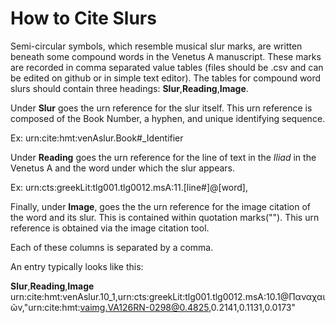 # How to Cite Slurs #

Semi-circular symbols, which resemble musical slur marks, are written beneath some compound words in the Venetus A manuscript. These marks are recorded in comma separated value tables (files should be .csv and can be edited on github or in simple text editor). The tables for compound word slurs should contain three headings: **Slur**,**Reading**,**Image**. 

Under **Slur** goes the urn reference for the slur itself. This urn reference is composed of the Book Number, a hyphen, and unique identifying sequence.

  Ex:
  urn:cite:hmt:venAslur.Book#_Identifier

Under **Reading** goes the urn reference for the line of text in the *Iliad* in the Venetus A and the word under which the slur appears.

  Ex:
  urn:cts:greekLit:tlg001.tlg0012.msA:11.[line#]@[word],

Finally, under **Image**, goes the the urn reference for the image citation of the word and its slur. This is contained within quotation marks(""). This urn reference is obtained via the image citation tool.

Each of these columns is separated by a comma.

An entry typically looks like this:

  **Slur**,**Reading**,**Image**
  urn:cite:hmt:venAslur.10_1,urn:cts:greekLit:tlg001.tlg0012.msA:10.1@Παναχαιῶν,"urn:cite:hmt:vaimg.VA126RN-0298@0.4825,0.2141,0.1131,0.0173"
